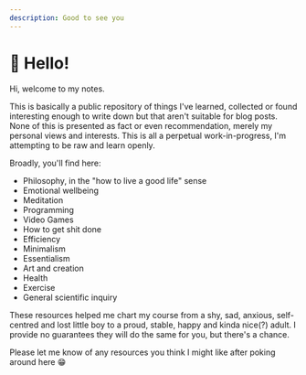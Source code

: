 ```yaml
---
description: Good to see you
---
```


# 👋 Hello!

Hi, welcome to my notes.

This is basically a public repository of things I've learned, collected or found interesting enough to write down but that aren't suitable for blog posts. None of this is presented as fact or even recommendation, merely my personal views and interests. This is all a perpetual work-in-progress, I'm attempting to be raw and learn openly.

Broadly, you'll find here:

* Philosophy, in the "how to live a good life" sense
* Emotional wellbeing
* Meditation 
* Programming
* Video Games
* How to get shit done
* Efficiency
* Minimalism
* Essentialism
* Art and creation
* Health
* Exercise
* General scientific inquiry

These resources helped me chart my course from a shy, sad, anxious, self-centred and lost little boy to a proud, stable, happy and kinda nice\(?\) adult. I provide no guarantees they will do the same for you, but there's a chance.

Please let me know of any resources you think I might like after poking around here 😁

